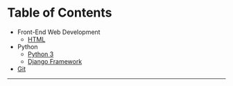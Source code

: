 # Table of Contents

* Front-End Web Development
  * [HTML](fewd/html.md)
* Python
  * [Python 3](python/python-3.md)
  * [Django Framework](python/django.md)
* [Git](git.md)

---
<br>

